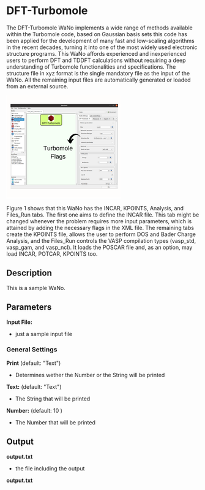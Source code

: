 # DFT-Turbomole
The DFT-Turbomole WaNo implements a wide range of methods available within the Turbomole code, based on Gaussian basis sets this code has been applied for the development of many fast and low-scaling algorithms in the recent decades, turning it into one of the most widely used electronic structure programs. This WaNo affords experienced and inexperienced users to perform DFT and TDDFT calculations without requiring a deep understanding of Turbomole functionalities and specifications. The structure file in xyz format is the single mandatory file as the input of the WaNo. All the remaining input files are automatically generated or loaded from an external source.

![Semantic description of image](Turbomole.svg)

Figure 1 shows that this WaNo has the INCAR, KPOINTS, Analysis, and Files_Run tabs. The first one aims to define the INCAR file. This tab might be changed whenever the problem requires more input parameters, which is attained by adding the necessary flags in the XML file. The remaining tabs create the KPOINTS file, allows the user to perform DOS and Bader Charge Analysis, and the Files_Run controls the VASP compilation types (vasp_std, vasp_gam, and  vasp_ncl). It loads the POSCAR file and, as an option, may load INCAR, POTCAR, KPOINTS too.

## Description

This is a sample WaNo.


## Parameters

**Input File:**
* just a sample input file

### General Settings

**Print** (default: "Text")
* Determines wether the Number or the String will be printed

**Text:** (default: "Text")
* The String that will be printed

**Number:** (default: 10 )
* The Number that will be printed  
 

## Output
**output.txt** 
* the file including the output

**output.txt**
